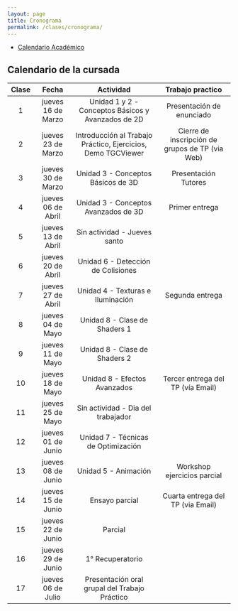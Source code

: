```yaml
---
layout: page
title: Cronograma
permalink: /clases/cronograma/
---
```


* [Calendario Académico](https://www.frba.utn.edu.ar/es/calendario-academico/)

## Calendario de la cursada

| Clase | Fecha              | Actividad    | Trabajo practico  | 
|:-----:|:------------------:|:------------:|:-----------------:|
|  1    | jueves 16 de Marzo | Unidad 1 y 2 - Conceptos Básicos y Avanzados de 2D | Presentación de enunciado
|  2    | jueves 23 de Marzo | Introducción al Trabajo Práctico, Ejercicios, Demo TGCViewer | Cierre de inscripción de grupos de TP (via Web)
|  3    | jueves 30 de Marzo | Unidad 3 - Conceptos Básicos de 3D | Presentación Tutores
|  4    | jueves 06 de Abril | Unidad 3 - Conceptos Avanzados de 3D | Primer entrega
|  5    | jueves 13 de Abril | Sin actividad - Jueves santo |
|  6    | jueves 20 de Abril | Unidad 6 - Detección de Colisiones |
|  7    | jueves 27 de Abril | Unidad 4 - Texturas e Iluminación | Segunda entrega
|  8    | jueves 04 de Mayo  | Unidad 8 - Clase de Shaders 1 |
|  9    | jueves 11 de Mayo  | Unidad 8 - Clase de Shaders 2 |
| 10    | jueves 18 de Mayo  | Unidad 8 - Efectos Avanzados | Tercer entrega del TP (vía Email)
| 11    | jueves 25 de Mayo  | Sin actividad - Dia del trabajador |
| 12    | jueves 01 de Junio | Unidad 7 - Técnicas de Optimización |
| 13    | jueves 08 de Junio | Unidad 5 - Animación | Workshop ejercicios parcial
| 14    | jueves 15 de Junio | Ensayo parcial | Cuarta entrega del TP (via Email)
| 15    | jueves 22 de Junio | Parcial |
| 16    | jueves 29 de Junio | 1° Recuperatorio |
| 17    | jueves 06 de Julio | Presentación oral grupal del Trabajo Práctico |
